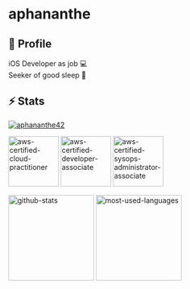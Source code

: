 # aphananthe


## 👤 Profile

iOS Developer as job 💻 <br>
Seeker of good sleep 🛌

<!-- 
## 🛠️ Dev

- [Transcriptor](https://deno.land/x/transcriptor)
-->

## ⚡️ Stats

<p align="left">
 <a href="https://github.com/aphananthe42">
  <img src="https://komarev.com/ghpvc/?username=aphananthe42&style=for-the-badge" alt="aphananthe42" />
 </a>
<!--  <a href="https://github.com/aphananthe42">
  <img src="https://img.shields.io/badge/TOEIC-860-darkblue?style=for-the-badge" alt="aphananthe42" />
 </a> -->
</p>

<p align="left">
  <img 
    alt="aws-certified-cloud-practitioner"
    height="100px"
    width="100px"
    src="https://github.com/aphananthe42/aphananthe42/assets/68156481/eb78265f-eda4-4c67-a878-adadb2b23a6c"
  />
 <img 
    alt="aws-certified-developer-associate"
    height="100px"
    width="100px"
    src="https://github.com/aphananthe42/aphananthe42/assets/68156481/11001fd9-3e47-441b-b13c-aaf7aa8ca0eb"
  />
 <img 
    alt="aws-certified-sysops-administrator-associate"
    height="100px"
    width="100px"
    src="https://github.com/aphananthe42/aphananthe42/assets/68156481/9652972c-abb9-4c59-9c1c-e34986cb13c2"
  />
</p>


<p align="left">
  <img 
    alt="github-stats"
    height="170px" 
    src="https://github-readme-stats.vercel.app/api?username=aphananthe42&rank_icon=github&count_private=true&theme=tokyonight" 
  />
  <img 
    alt="most-used-languages"
    height="170px"
    src="https://github-readme-stats.vercel.app/api/top-langs/?username=aphananthe42&layout=compact&theme=tokyonight"
  />
</p>
